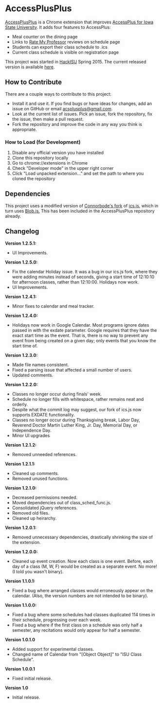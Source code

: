 # AccessPlusPlus
<a href="https://chrome.google.com/webstore/detail/access%20%20/cdchknkpbdccmalfabhdjjkckajhbdif">AccessPlusPlus</a> is a Chrome extension that improves <a href="https://accessplus.iastate.edu/frontdoor/login.jsp">AccessPlus for Iowa State University</a>. It adds four features to AccessPlus:

* Meal counter on the dining page
* Links to <a href="http://www.ratemyprofessors.com/">Rate My Professor</a> reviews on schedule page
* Students can export their class schedule to .ics
* Current class schedule is visible on registration page

This project was started in <a href="http://hackisu.com/">HackISU</a> Spring 2015. The current released version is available <a href="https://chrome.google.com/webstore/detail/access%2B%2B/cdchknkpbdccmalfabhdjjkckajhbdif">here</a>.

## How to Contribute

There are a couple ways to contribute to this project:

* Install it and use it. If you find bugs or have ideas for changes, add an issue on GitHub or email acsplusplus@gmail.com.
* Look at the current list of issues. Pick an issue, fork the repository, fix the issue, then make a pull request. 
* Fork the repository and improve the code in any way you think is appropriate. 

### How to Load (for Development)

1. Disable any official version you have installed
2. Clone this repository locally
3. Go to chrome://extensions in Chrome
4. Check "Developer mode" in the upper right corner
5. Click "Load unpacked extension..." and set the path to where you cloned the repository

## Dependencies
This project uses a modified version of <a href="https://github.com/connorbode/ics.js">Connorbode's fork</a> of <a href="https://github.com/nwcell/ics.js/">ics.js</a>, which in turn uses <a href="https://github.com/eligrey/Blob.js">Blob.js.</a> This has been included in the AccessPlusPlus repository already. 

## Changelog
**Version 1.2.5.1:**
* UI Improvements.

**Version 1.2.5.0:**
* Fix the calendar Holiday issue. It was a bug in our ics.js fork, where they were adding minutes instead of seconds, giving a start time of 12:10:10 for afternoon classes, rather than 12:10:00. Holidays now work.
* UI Improvements.

**Version 1.2.4.1:**
* Minor fixes to calendar and meal tracker.

**Version 1.2.4.0:**
* Holidays now work in Google Calendar. Most programs ignore dates passed in with the exdate parameter. Google requires that they have the exact start time as the event. That is, there is no way to prevent any event from being created on a given day; only events that you know the start time of.

**Version 1.2.3.0:**
* Made file names consistent. 
* Fixed a parsing issue that affected a small number of users.
* Updated comments.

**Version 1.2.2.0:**
* Classes no longer occur during finals' week.
* Schedule no longer fills with whitespace, rather remains neat and orderly.
* Despite what the commit log may suggest, our fork of ics.js now supports EXDATE functionality.
* Classes no longer occur during Thanksgiving break, Labor Day, Reverend Doctor Martin Luther King, Jr. Day, Memorial Day, or Independence Day.
* Minor UI upgrades

**Version 1.2.1.2:**
* Removed unneeded references.

**Version 1.2.1.1:**
* Cleaned up comments.
* Removed unused functions.

**Version 1.2.1.0:**
* Decreased permissions needed.
* Moved dependencies out of class_sched_func.js.
* Consolidated jQuery references.
* Removed old files.
* Cleaned up heirarchy.

**Version 1.2.0.1:**
* Removed unnecessary dependencies, drastically shrinking the size of the extension.

**Version 1.2.0.0:**
* Cleaned up event creation. Now each class is one event. Before, each day of a class (M, W, F) would be created as a separate event. No more!
(I told you wasn't binary).

**Version 1.1.0.1:**
* Fixed a bug where arranged classes would erroneously appear on the calendar. 
(Also, the version numbers are not intended to be binary).

**Version 1.1.0.0:**
* Fixed a bug where some schedules had classes duplicated 114 times in their schedule, progressing over each week.
* Fixed a bug where if the first class on a schedule was only half a semester, any recitations would only appear for half a semester.

**Version 1.0.1.0**
* Added support for experimental classes.
* Changed name of Calendar from "[Object Object]" to "ISU Class Schedule".

**Version 1.0.0.1**
* Fixed initial release.

**Version 1.0**
* Initial release.
